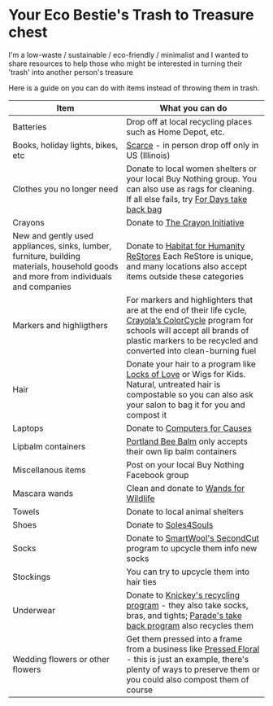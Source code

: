 # Your Eco Bestie's Trash to Treasure chest
I'm a low-waste / sustainable / eco-friendly / minimalist and I wanted to share resources to help those who might be interested in turning their 'trash' into another person's treasure

Here is a guide on you can do with items instead of throwing them in trash.

| Item | What you can do |
| ------ | -------------|
| Batteries | Drop off at local recycling places such as Home Depot, etc. |
| Books, holiday lights, bikes, etc |[Scarce](https://www.scarce.org/accepted-items/) - in person drop off only in US (Illinois) |
| Clothes you no longer need | Donate to local women shelters or your local Buy Nothing group. You can also use as rags for cleaning. If all else fails, try [For Days take back bag](https://fordays.com/products/take-back-bag)|
| Crayons | Donate to [The Crayon Initiative](https://thecrayoninitiative.org/)
| New and gently used appliances, sinks, lumber, furniture, building materials, household goods and more from individuals and companies| Donate to [Habitat for Humanity ReStores](https://www.habitat.org/restores/donate-goods) Each ReStore is unique, and many locations also accept items outside these categories |
| Markers and highligthers | For markers and highlighters that are at the end of their life cycle, [Crayola’s ColorCycle](https://www.crayola.com/colorcycle) program for schools will accept all brands of plastic markers to be recycled and converted into clean-burning fuel
| Hair | Donate your hair to a program like [Locks of Love](https://locksoflove.org/) or Wigs for Kids. Natural, untreated hair is compostable so you can also ask your salon to bag it for you and compost it | 
| Laptops | Donate to [Computers for Causes](https://www.computerswithcauses.org/laptop-donation/) |
| Lipbalm containers | [Portland Bee Balm](https://portlandbeebalm.com/pages/recycle) only accepts their own lip balm containers | 
| Miscellanous items | Post on your local Buy Nothing Facebook group |
| Mascara wands | Clean and donate to [Wands for Wildlife](https://www.wandsforwildlife.org/donate-wands.html) |
| Towels | Donate to local animal shelters |
| Shoes | Donate to [Soles4Souls](https://soles4souls.org/give-shoes/) |
| Socks | Donate to [SmartWool's SecondCut](https://www.smartwool.com/second-cut/recycle.html) program to upcycle them info new socks | 
| Stockings | You can try to upcycle them into hair ties | 
| Underwear | Donate to [Knickey's recycling program](https://knickey.com/pages/recycle) - they also take socks, bras, and tights; [Parade's take back program](https://yourparade.com/pages/take-back) also recycles them |
| Wedding flowers or other flowers | Get them pressed into a frame from a business like [Pressed Floral](https://pressedfloral.com/pages/recreation-options) - this is just an example, there's plenty of ways to preserve them or you could also compost them of course |
